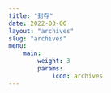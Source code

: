 ```yaml
---
title: "封存"
date: 2022-03-06
layout: "archives"
slug: "archives"
menu:
    main:
        weight: 3
        params: 
            icon: archives
---
```

